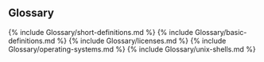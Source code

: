 ## Glossary
{% include Glossary/short-definitions.md %}
{% include Glossary/basic-definitions.md %}
{% include Glossary/licenses.md %}
{% include Glossary/operating-systems.md %}
{% include Glossary/unix-shells.md %}
